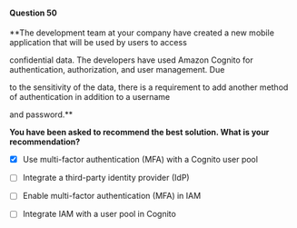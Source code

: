 #### Question  50


**The development team at your company have created a new mobile application that will be used by users to access

confidential data. The developers have used Amazon Cognito for authentication, authorization, and user management. Due

to the sensitivity of the data, there is a requirement to add another method of authentication in addition to a username

and password.**


**You have been asked to recommend the best solution. What is your recommendation?**


- [x] Use multi-factor authentication (MFA) with a Cognito user pool


- [ ] Integrate a third-party identity provider (IdP)


- [ ] Enable multi-factor authentication (MFA) in IAM


- [ ] Integrate IAM with a user pool in Cognito

